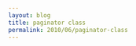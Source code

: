 ```yaml
---
layout: blog
title: paginator class
permalink: 2010/06/paginator-class
---
```


<script src="https://gist.github.com/860760.js?file=paginator.rb"></script>
